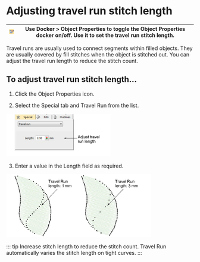 # Adjusting travel run stitch length

| ![ObjectProperties00036.png](assets/ObjectProperties00036.png) | Use Docker > Object Properties to toggle the Object Properties docker on/off. Use it to set the travel run stitch length. |
| -------------------------------------------------------------- | ------------------------------------------------------------------------------------------------------------------------- |

Travel runs are usually used to connect segments within filled objects. They are usually covered by fill stitches when the object is stitched out. You can adjust the travel run length to reduce the stitch count.

## To adjust travel run stitch length...

1. Click the Object Properties icon.

2. Select the Special tab and Travel Run from the list.

![connectors00037.png](assets/connectors00037.png)

3. Enter a value in the Length field as required.

![connectors00040.png](assets/connectors00040.png)

::: tip
Increase stitch length to reduce the stitch count. Travel Run automatically varies the stitch length on tight curves.
:::
